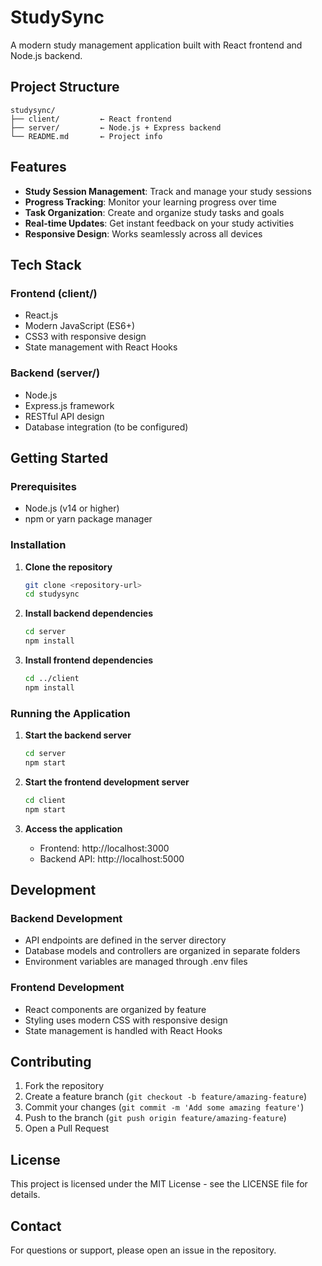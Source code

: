 # StudySync

A modern study management application built with React frontend and Node.js backend.

## Project Structure

```
studysync/
├── client/         ← React frontend
├── server/         ← Node.js + Express backend
└── README.md       ← Project info
```

## Features

- **Study Session Management**: Track and manage your study sessions
- **Progress Tracking**: Monitor your learning progress over time
- **Task Organization**: Create and organize study tasks and goals
- **Real-time Updates**: Get instant feedback on your study activities
- **Responsive Design**: Works seamlessly across all devices

## Tech Stack

### Frontend (client/)
- React.js
- Modern JavaScript (ES6+)
- CSS3 with responsive design
- State management with React Hooks

### Backend (server/)
- Node.js
- Express.js framework
- RESTful API design
- Database integration (to be configured)

## Getting Started

### Prerequisites
- Node.js (v14 or higher)
- npm or yarn package manager

### Installation

1. **Clone the repository**
   ```bash
   git clone <repository-url>
   cd studysync
   ```

2. **Install backend dependencies**
   ```bash
   cd server
   npm install
   ```

3. **Install frontend dependencies**
   ```bash
   cd ../client
   npm install
   ```

### Running the Application

1. **Start the backend server**
   ```bash
   cd server
   npm start
   ```

2. **Start the frontend development server**
   ```bash
   cd client
   npm start
   ```

3. **Access the application**
   - Frontend: http://localhost:3000
   - Backend API: http://localhost:5000

## Development

### Backend Development
- API endpoints are defined in the server directory
- Database models and controllers are organized in separate folders
- Environment variables are managed through .env files

### Frontend Development
- React components are organized by feature
- Styling uses modern CSS with responsive design
- State management is handled with React Hooks

## Contributing

1. Fork the repository
2. Create a feature branch (`git checkout -b feature/amazing-feature`)
3. Commit your changes (`git commit -m 'Add some amazing feature'`)
4. Push to the branch (`git push origin feature/amazing-feature`)
5. Open a Pull Request

## License

This project is licensed under the MIT License - see the LICENSE file for details.

## Contact

For questions or support, please open an issue in the repository. 